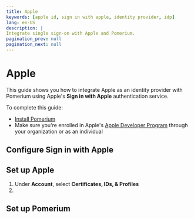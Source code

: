 ```yaml
---
title: Apple
keywords: [apple id, sign in with apple, identity provider, idp]
lang: en-US
description: |
Integrate single sign-on with Apple and Pomerium.
pagination_prev: null
pagination_next: null
---
```


# Apple

This guide shows you how to integrate Apple as an identity provider with Pomerium using Apple's **Sign in with Apple** authentication service. 

To complete this guide:
- [Install Pomerium](/docs/deploying)
- Make sure you're enrolled in Apple's [Apple Developer Program](https://apps.apple.com/us/app/wwdc/id640199958) through your organization or as an individual

## Configure Sign in with Apple


## Set up Apple

1. Under **Account**, select **Certificates, IDs, & Profiles**
2. 

## Set up Pomerium







